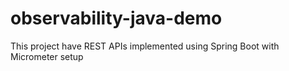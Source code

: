 # observability-java-demo
This project have REST APIs implemented using Spring Boot with Micrometer setup
